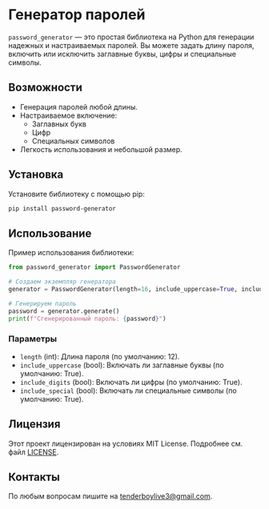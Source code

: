 # Генератор паролей

`password_generator` — это простая библиотека на Python для генерации надежных и настраиваемых паролей. Вы можете задать длину пароля, включить или исключить заглавные буквы, цифры и специальные символы.

## Возможности
- Генерация паролей любой длины.
- Настраиваемое включение:
  - Заглавных букв
  - Цифр
  - Специальных символов
- Легкость использования и небольшой размер.

## Установка

Установите библиотеку с помощью pip:

```bash
pip install password-generator
```

## Использование

Пример использования библиотеки:

```python
from password_generator import PasswordGenerator

# Создаем экземпляр генератора
generator = PasswordGenerator(length=16, include_uppercase=True, include_digits=True, include_special=True)

# Генерируем пароль
password = generator.generate()
print(f"Сгенерированный пароль: {password}")
```

### Параметры
- `length` (int): Длина пароля (по умолчанию: 12).
- `include_uppercase` (bool): Включать ли заглавные буквы (по умолчанию: True).
- `include_digits` (bool): Включать ли цифры (по умолчанию: True).
- `include_special` (bool): Включать ли специальные символы (по умолчанию: True).

## Лицензия

Этот проект лицензирован на условиях MIT License. Подробнее см. файл [LICENSE](LICENSE).

## Контакты

По любым вопросам пишите на [tenderboylive3@gmail.com](mailto:tenderboylive3@gmail.com).

